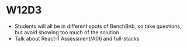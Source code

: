 # W12D3

- Students will all be in different spots of BenchBnb, so take questions, but avoid showing too much of the solution
- Talk about React-1 Assessment/A06 and full-stacks
